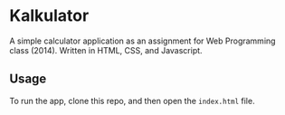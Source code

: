 Kalkulator
==========

A simple calculator application as an assignment for Web Programming class (2014). Written in HTML, CSS, and Javascript.

Usage
-----
To run the app, clone this repo, and then open the ``index.html`` file.